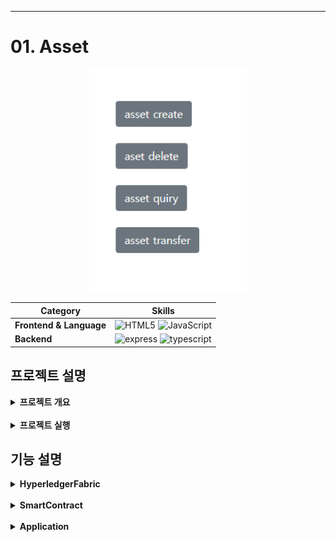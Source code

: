 - - -
# 01. Asset
<div align="center">
    <img  style="width: 50%" src="../wiki-images/hyperledgerfabric/hyperledgerfabric-asset-1.png">
   
   <br>

   | **Category** |**Skills**| 
   |-------------|---------|
   |**Frontend & Language**| ![HTML5](https://img.shields.io/badge/html-E34F26?style=for-the-badge&logo=html5&logoColor=white) ![JavaScript](https://img.shields.io/badge/javascript-F7DF1E?style=for-the-badge&logo=javascript&logoColor=white)
   |**Backend**| ![express](https://img.shields.io/badge/express-339933?style=for-the-badge&logo=express&logoColor=white) ![typescript](https://img.shields.io/badge/hyperledgerFabric-3178C6?style=for-the-badge&logo=hyperledgerFabric&logoColor=white)

</div>

## 프로젝트 설명
<details>
	<summary><b> 프로젝트 개요</b></summary>
    <ul>
        <li>
        HyperLedgerFabric, NodeJS express, Javascript, HTML을 사용해 단순한 asset데이터에 대한 DApp 구축
        </li>
    </ul>
</details>
<br>
<details>
	<summary><b> 프로젝트 실행</b></summary>

```bash
# prerequisites
# curl
Ubuntu 18.04.5, virtualmachine
sudo apt-get update
sudo apt-get install curl
if err-> sudo reboot -> try again
curl --version
# docker
sudo apt install docker.io docker-compose -y
sudo apt-get install software-properties-common
sudo usermod -aG docker $USER
echo $USER
reboot
docker version
docker-compose version
# NodeJs
sudo apt-get install build-essential libssl-dev -y
curl -OL https://raw.githubusercontent.com/nvm-sh/nvm/v0.38.0/install.sh | bash
bash install.sh
source .profile
nvm install v8
node -v
npm -v
# go
curl -OL https://golang.org/dl/go1.12.17.linux-amd64.tar.gz
tar -xvf go1.12.17.linux-amd64.tar.gz
sudo mv go /usr/local
gedit .profile
# add under two lines in last
export GOPATH=~/go
export PATH=$PATH:/usr/local/go/bin:$GOPATH/bin:~/fabric-samples/bin
source .profile
echo $PATH
go version
# python, git, vsc
sudo apt install -y python
sudo apt install -y git
install vsc, go, docker extension
# hyperledgerfabric
curl -sSL http://bit.ly/2ysbOFE | bash -s -- 1.4.12 1.4.9 0.4.22
```
```bash
# execution
clone repo
# network
spec : 3 org(each have 1 peer) 1 ca(artificial) 1 order
cd network
./teardown.sh
./generate.sh
./start.sh
# chaincode install, instsantiate, test
go build
# if err try underlines
# go get -u "github.com/hyperledger/fabric/chaincode/shim"
 cd $GOPATH cd src/github.com/hyperledger/fabric
git checkout tags/v1.4.10
./cc.sh
./testasset.sh
# application
cd application
npm install
node enrollAdmin.js
node registerUser.js
node server.js
connect to localhost:8080
check asset localhost:5984/_utils
```

</details>

## 기능 설명
<details>
	<summary><b> HyperledgerFabric</b></summary>
    <ul>
        <li>v1.x 사용, 3 org(each have 1 peer) 1 ca(cryptogen) 1 order
        </li>
        <li>로컬호스트 도커 가상 환경, 인증서들(msp)는 cryptogen으로 임의생성
        </li>
    </ul>
</details>
<br>
<details>
	<summary><b> SmartContract</b></summary>
    <ul>
        <li>init, invoke
        </li>
         <li> set: 원장에 저장할 asset데이터 생성(asset 소유자 id, asset 값)
        </li>
         <li> get: 원장에 저장된 asset데이터 조회
        </li>
         <li> update: 원장에 저장된 asset 데이터를 수정
        </li>
        <li>delete: 원장에 저장된 asset 데이터를 삭제
        </li>
         <li>gethistory: asset 소유자 id별 트랜잭션 기록 조회
        </li>
    </ul>
</details>
<br>
<details>
	<summary><b> Application</b></summary>
    <ul>
        <li>Node.js express 사용, 하이퍼레저 패브릭 네트워크 연동
        </li>
        <li>html view, 스마트 컨트랙트 별 restapi
        </li>
    </ul>
</details>

<!-- - - -

<br>

- - - -->